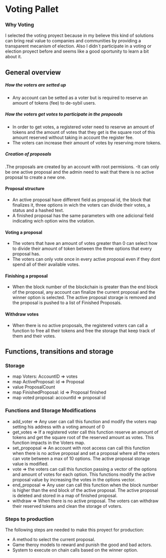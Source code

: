 # Voting Pallet 
### Why Voting
I selected the voting proyect because in my believe this kind of solutions can bring real value to companies and communities by providing a transparent mecanism of election.
Also I didn´t participate in a voting or election proyect before and seems like a good oportunity to learn a bit about it.

## General overview
##### How the voters are setted up
- Any account can be setted as a voter but is required to reserve an amount of tokens (fee) to de-sybil users.
##### How the voters get votes to participate in the proposals
- In order to get votes, a registered voter need to reserve an amount of tokens and the amount of votes that they get is the square root of this amount reserved without taking in account the register fee.
- The voters can increase their amount of votes by reserving more tokens.
##### Creation of proposals
.The proposals are created by an account with root permisions.
-It can only be one active proposal and the admin need to wait that there is no active proposal to create a new one.
#### Proposal structure
- An active proposal have different field as proposal id, the block that finalizes it, three options in wich the voters can divide their votes, a status and a hashed text.
- A finished proposal has the same parameters with one adicional field indicating wich option wins the votation.
#### Voting a proposal
- The voters that have an amount of votes greater than 0 can select how to divide their amount of token between the three options that every proposal has.
- The voters can only vote once in every active proposal even if they dont spend all of their available votes.
#### Finishing a proposal
- When the block number of the blockchain is greater than the end block of the proposal, any account can finalize the current proposal and the winner option is selected. The active proposal storage is removed and the proposal is pushed to a list of Finished Proposals.
#### Withdraw votes
- When there is no active proposals, the registered voters can call a function to free all their tokens and free the storage that keep track of them and their votes.



## Functions, transitions and storage
### Storage 
- map Voters: AccountID => votes
- map ActiveProposal: id => Proposal
- value ProposalCount
- map FinishedProposal: id => Proposal finished
- map voted proposal: accountId => proposal id

### Functions and Storage Modifications
- add_voter => Any user can call this function and modify the voters map setting his address with a voting amount of 0
-  get_votes => If a registered voter call this function reserve an amount of tokens and get the square root of the reserved amount as votes. This function impacts in the Voters map.
- set_propopsal => An account with root access can call this function when there is no active proposal and set a proposal where all the voters can vote between a max of 10 options. The active proposal storage value is modified.
- vote => the voters can call this function passing a vector of the options and amount of votes for each option. This functions modify the active proposal value by increasing the votes in the options vector.
- end_proposal => Any user can call this function when the block number is higher than the end block of the active proposal. The active proposal is deleted and stored in a map of finished proposal.
- withdraw => When there is no active proposal. The voters can withdraw their reserved tokens and clean the storage of voters.

### Steps to production
The following steps are needed to make this proyect for production:
- A method to select the current proposal.
- Game theroy models to reward and punish the good and bad actors.
- System to execute on chain calls based on the winner option.